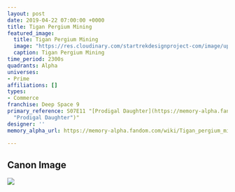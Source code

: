 ```yaml
---
layout: post
date: 2019-04-22 07:00:00 +0000
title: Tigan Pergium Mining
featured_image:
  title: Tigan Pergium Mining
  image: "https://res.cloudinary.com/startrekdesignproject-com/image/upload/v1555957801/TiganMining.png"
  caption: Tigan Pergium Mining
time_period: 2300s
quadrants: Alpha
universes:
- Prime
affiliations: []
types:
- Commerce
franchise: Deep Space 9
primary_reference: S07E11 "[Prodigal Daughter](https://memory-alpha.fandom.com/wiki/Prodigal_Daughter
  "Prodigal Daughter")"
designer: ''
memory_alpha_url: https://memory-alpha.fandom.com/wiki/Tigan_pergium_mining_business

---
```

## Canon Image

![](https://res.cloudinary.com/startrekdesignproject-com/image/upload/v1555957801/TiganMining1.jpg)